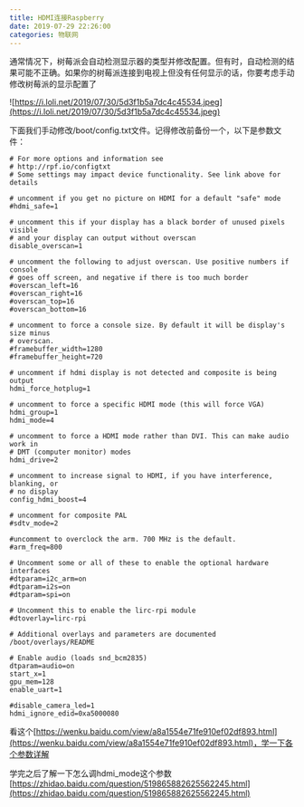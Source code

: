 ```yaml
---
title: HDMI连接Raspberry
date: 2019-07-29 22:26:00
categories: 物联网
---
```


通常情况下，树莓派会自动检测显示器的类型并修改配置。但有时，自动检测的结果可能不正确。如果你的树莓派连接到电视上但没有任何显示的话，你要考虑手动修改树莓派的显示配置了

![https://i.loli.net/2019/07/30/5d3f1b5a7dc4c45534.jpeg](https://i.loli.net/2019/07/30/5d3f1b5a7dc4c45534.jpeg)

下面我们手动修改/boot/config.txt文件。记得修改前备份一个，以下是参数文件：

```shell
# For more options and information see
# http://rpf.io/configtxt
# Some settings may impact device functionality. See link above for details

# uncomment if you get no picture on HDMI for a default "safe" mode
#hdmi_safe=1

# uncomment this if your display has a black border of unused pixels visible
# and your display can output without overscan
disable_overscan=1

# uncomment the following to adjust overscan. Use positive numbers if console
# goes off screen, and negative if there is too much border
#overscan_left=16
#overscan_right=16
#overscan_top=16
#overscan_bottom=16

# uncomment to force a console size. By default it will be display's size minus
# overscan.
#framebuffer_width=1280
#framebuffer_height=720

# uncomment if hdmi display is not detected and composite is being output
hdmi_force_hotplug=1

# uncomment to force a specific HDMI mode (this will force VGA)
hdmi_group=1
hdmi_mode=4

# uncomment to force a HDMI mode rather than DVI. This can make audio work in
# DMT (computer monitor) modes
hdmi_drive=2

# uncomment to increase signal to HDMI, if you have interference, blanking, or
# no display
config_hdmi_boost=4

# uncomment for composite PAL
#sdtv_mode=2

#uncomment to overclock the arm. 700 MHz is the default.
#arm_freq=800

# Uncomment some or all of these to enable the optional hardware interfaces
#dtparam=i2c_arm=on
#dtparam=i2s=on
#dtparam=spi=on

# Uncomment this to enable the lirc-rpi module
#dtoverlay=lirc-rpi

# Additional overlays and parameters are documented /boot/overlays/README

# Enable audio (loads snd_bcm2835)
dtparam=audio=on
start_x=1
gpu_mem=128
enable_uart=1

#disable_camera_led=1
hdmi_ignore_edid=0xa5000080
```

看这个[https://wenku.baidu.com/view/a8a1554e71fe910ef02df893.html](https://wenku.baidu.com/view/a8a1554e71fe910ef02df893.html)，学一下各个参数详解

学完之后了解一下怎么调hdmi_mode这个参数[https://zhidao.baidu.com/question/519865882625562245.html](https://zhidao.baidu.com/question/519865882625562245.html)

